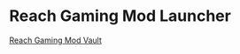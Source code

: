 # Reach Gaming Mod Launcher

[Reach Gaming Mod Vault](https://github.com/BLUDRAG/ReachGamingModsVault)
